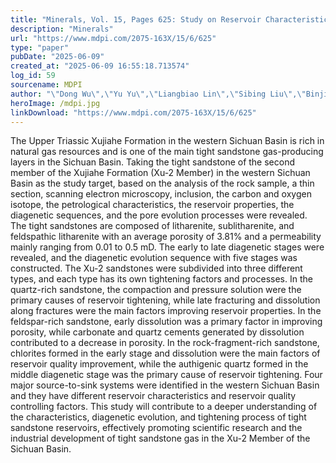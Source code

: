 ```yaml
---
title: "Minerals, Vol. 15, Pages 625: Study on Reservoir Characteristics, the Tightening Process and Reservoir Quality in Source-to-Sink Systems in the Xu-2 Member of the Xujiahe Formation in the Western Sichuan Basin, Western China"
description: "Minerals"
url: "https://www.mdpi.com/2075-163X/15/6/625"
type: "paper"
pubDate: "2025-06-09"
created_at: "2025-06-09 16:55:18.713574"
log_id: 59
sourcename: MDPI
author: "\"Dong Wu\",\"Yu Yu\",\"Liangbiao Lin\",\"Sibing Liu\",\"Binjiang Li\",\"Xiaolong Ye\""
heroImage: /mdpi.jpg
linkDownload: "https://www.mdpi.com/2075-163X/15/6/625"
---
```


The Upper Triassic Xujiahe Formation in the western Sichuan Basin is rich in natural gas resources and is one of the main tight sandstone gas-producing layers in the Sichuan Basin. Taking the tight sandstone of the second member of the Xujiahe Formation (Xu-2 Member) in the western Sichuan Basin as the study target, based on the analysis of the rock sample, a thin section, scanning electron microscopy, inclusion, the carbon and oxygen isotope, the petrological characteristics, the reservoir properties, the diagenetic sequences, and the pore evolution processes were revealed. The tight sandstones are composed of litharenite, sublitharenite, and feldspathic litharenite with an average porosity of 3.81% and a permeability mainly ranging from 0.01 to 0.5 mD. The early to late diagenetic stages were revealed, and the diagenetic evolution sequence with five stages was constructed. The Xu-2 sandstones were subdivided into three different types, and each type has its own tightening factors and processes. In the quartz-rich sandstone, the compaction and pressure solution were the primary causes of reservoir tightening, while late fracturing and dissolution along fractures were the main factors improving reservoir properties. In the feldspar-rich sandstone, early dissolution was a primary factor in improving porosity, while carbonate and quartz cements generated by dissolution contributed to a decrease in porosity. In the rock-fragment-rich sandstone, chlorites formed in the early stage and dissolution were the main factors of reservoir quality improvement, while the authigenic quartz formed in the middle diagenetic stage was the primary cause of reservoir tightening. Four major source-to-sink systems were identified in the western Sichuan Basin and they have different reservoir characteristics and reservoir quality controlling factors. This study will contribute to a deeper understanding of the characteristics, diagenetic evolution, and tightening process of tight sandstone reservoirs, effectively promoting scientific research and the industrial development of tight sandstone gas in the Xu-2 Member of the Sichuan Basin.
